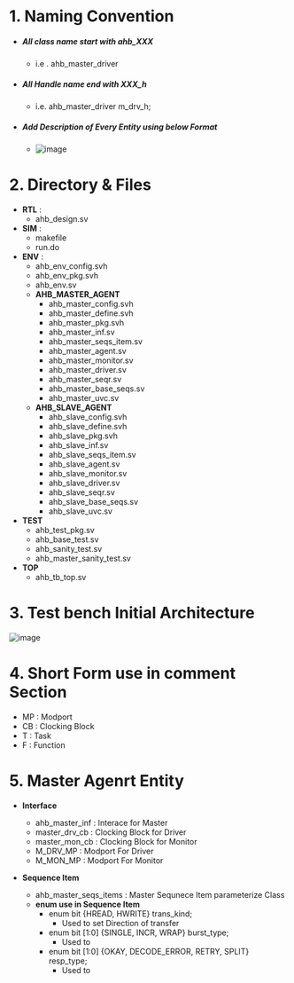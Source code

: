 # 1. Naming Convention
- ##### All class name start with ahb_XXX
  - i.e . ahb_master_driver
- ##### All Handle name end with XXX_h
  - i.e.  ahb_master_driver m_drv_h;
- ##### Add Description of Every Entity using below Format
    -  ![image](https://github.com/user-attachments/assets/9a605278-0e2a-403a-8239-83d53a9b191f)

# 2. Directory & Files
  - **RTL**    :
    - ahb_design.sv
  - **SIM**    :
    - makefile
    - run.do
  - **ENV**    :
    - ahb_env_config.svh
    - ahb_env_pkg.svh
    - ahb_env.sv
    - **AHB_MASTER_AGENT**
      - ahb_master_config.svh
      - ahb_master_define.svh
      - ahb_master_pkg.svh
      - ahb_master_inf.sv
      - ahb_master_seqs_item.sv
      - ahb_master_agent.sv
      - ahb_master_monitor.sv
      - ahb_master_driver.sv
      - ahb_master_seqr.sv
      - ahb_master_base_seqs.sv
      - ahb_master_uvc.sv
    - **AHB_SLAVE_AGENT**
      - ahb_slave_config.svh
      - ahb_slave_define.svh
      - ahb_slave_pkg.svh
      - ahb_slave_inf.sv
      - ahb_slave_seqs_item.sv
      - ahb_slave_agent.sv
      - ahb_slave_monitor.sv
      - ahb_slave_driver.sv
      - ahb_slave_seqr.sv
      - ahb_slave_base_seqs.sv
      - ahb_slave_uvc.sv
  - **TEST**
    - ahb_test_pkg.sv
    - ahb_base_test.sv
    - ahb_sanity_test.sv
    - ahb_master_sanity_test.sv
  - **TOP**
    - ahb_tb_top.sv
# 3. Test bench Initial Architecture   
  ![image](https://github.com/user-attachments/assets/fd46f4d6-2500-4783-8239-1e68d9a0ceab)    
# 4. Short Form use in comment Section
  - MP : Modport
  - CB : Clocking Block
  - T  : Task
  - F  : Function
# 5. Master Agenrt Entity
  - **Interface** 
    - ahb_master_inf : Interace for Master
    - master_drv_cb  : Clocking Block for Driver
    - master_mon_cb  : Clocking Block for Monitor
    - M_DRV_MP       : Modport For Driver
    - M_MON_MP       : Modport For Monitor

  - **Sequence Item**
    - ahb_master_seqs_items : Master Sequnece Item parameterize Class
    - **enum use in Sequence Item**
      - enum bit {HREAD, HWRITE} trans_kind;
        - Used to set Direction of transfer  
      - enum bit [1:0] {SINGLE, INCR, WRAP} burst_type;
        - Used to 
      - enum bit [1:0] {OKAY, DECODE_ERROR, RETRY, SPLIT} resp_type;
        - Used to
    
